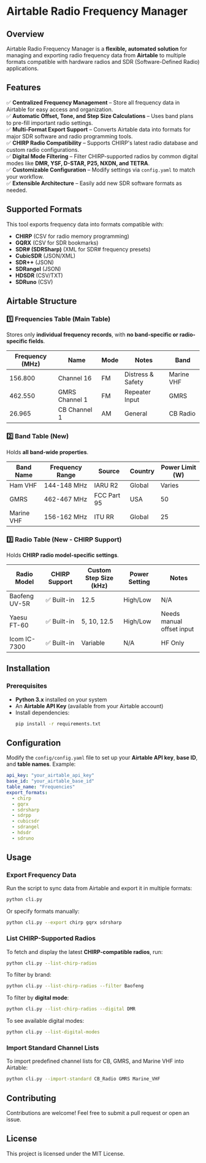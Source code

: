 # Airtable Radio Frequency Manager

## Overview

Airtable Radio Frequency Manager is a **flexible, automated solution** for managing and exporting radio frequency data from **Airtable** to multiple formats compatible with hardware radios and SDR (Software-Defined Radio) applications.

## Features

✅ **Centralized Frequency Management** – Store all frequency data in Airtable for easy access and organization.\
✅ **Automatic Offset, Tone, and Step Size Calculations** – Uses band plans to pre-fill important radio settings.\
✅ **Multi-Format Export Support** – Converts Airtable data into formats for major SDR software and radio programming tools.\
✅ **CHIRP Radio Compatibility** – Supports CHIRP's latest radio database and custom radio configurations.\
✅ **Digital Mode Filtering** – Filter CHIRP-supported radios by common digital modes like **DMR, YSF, D-STAR, P25, NXDN, and TETRA**.\
✅ **Customizable Configuration** – Modify settings via `config.yaml` to match your workflow.\
✅ **Extensible Architecture** – Easily add new SDR software formats as needed.

## Supported Formats

This tool exports frequency data into formats compatible with:

- **CHIRP** (CSV for radio memory programming)
- **GQRX** (CSV for SDR bookmarks)
- **SDR# (SDRSharp)** (XML for SDR# frequency presets)
- **CubicSDR** (JSON/XML)
- **SDR++** (JSON)
- **SDRangel** (JSON)
- **HDSDR** (CSV/TXT)
- **SDRuno** (CSV)

## Airtable Structure

### **1️⃣ Frequencies Table (Main Table)**

Stores only **individual frequency records**, with **no band-specific or radio-specific fields**.

| Frequency (MHz) | Name           | Mode | Notes             | Band       |
| --------------- | -------------- | ---- | ----------------- | ---------- |
| 156.800         | Channel 16     | FM   | Distress & Safety | Marine VHF |
| 462.550         | GMRS Channel 1 | FM   | Repeater Input    | GMRS       |
| 26.965          | CB Channel 1   | AM   | General           | CB Radio   |

### **2️⃣ Band Table (New)**

Holds **all band-wide properties**.

| Band Name  | Frequency Range | Source      | Country | Power Limit (W) |
| ---------- | --------------- | ----------- | ------- | --------------- |
| Ham VHF    | 144-148 MHz     | IARU R2     | Global  | Varies          |
| GMRS       | 462-467 MHz     | FCC Part 95 | USA     | 50              |
| Marine VHF | 156-162 MHz     | ITU RR      | Global  | 25              |

### **3️⃣ Radio Table (New - CHIRP Support)**

Holds **CHIRP radio model-specific settings**.

| Radio Model   | CHIRP Support | Custom Step Size (kHz) | Power Setting | Notes                     |
| ------------- | ------------- | ---------------------- | ------------- | ------------------------- |
| Baofeng UV-5R | ✅ Built-in    | 12.5                   | High/Low      | N/A                       |
| Yaesu FT-60   | ✅ Built-in    | 5, 10, 12.5            | High/Low      | Needs manual offset input |
| Icom IC-7300  | ✅ Built-in    | Variable               | N/A           | HF Only                   |

## Installation

### Prerequisites

- **Python 3.x** installed on your system
- An **Airtable API Key** (available from your Airtable account)
- Install dependencies:
  ```sh
  pip install -r requirements.txt
  ```

## Configuration

Modify the `config/config.yaml` file to set up your **Airtable API key**, **base ID**, and **table names**. Example:

```yaml
api_key: "your_airtable_api_key"
base_id: "your_airtable_base_id"
table_name: "Frequencies"
export_formats:
  - chirp
  - gqrx
  - sdrsharp
  - sdrpp
  - cubicsdr
  - sdrangel
  - hdsdr
  - sdruno
```

## Usage

### **Export Frequency Data**

Run the script to sync data from Airtable and export it in multiple formats:

```sh
python cli.py
```

Or specify formats manually:

```sh
python cli.py --export chirp gqrx sdrsharp
```

### **List CHIRP-Supported Radios**

To fetch and display the latest **CHIRP-compatible radios**, run:

```sh
python cli.py --list-chirp-radios
```

To filter by brand:

```sh
python cli.py --list-chirp-radios --filter Baofeng
```

To filter by **digital mode**:

```sh
python cli.py --list-chirp-radios --digital DMR
```

To see available digital modes:

```sh
python cli.py --list-digital-modes
```

### **Import Standard Channel Lists**

To import predefined channel lists for CB, GMRS, and Marine VHF into Airtable:

```sh
python cli.py --import-standard CB_Radio GMRS Marine_VHF
```

## Contributing

Contributions are welcome! Feel free to submit a pull request or open an issue.

## License

This project is licensed under the MIT License.

